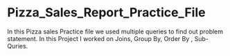 # Pizza_Sales_Report_Practice_File
In this Pizza sales Practice file we used multiple queries to find out problem statement. In this Project I worked on Joins, Group By, Order By , Sub-Quries.
